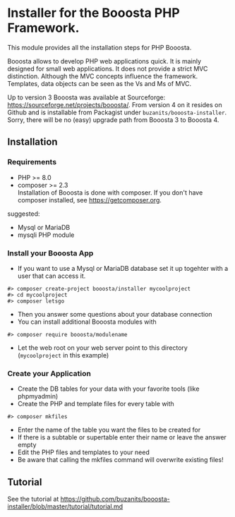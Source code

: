 # Installer for the Booosta PHP Framework. 

This module provides all the installation steps for PHP Booosta.

Booosta allows to develop PHP web applications quick. It is mainly designed for small web applications. It does not provide a strict MVC distinction. Although the MVC concepts influence the framework. Templates, data objects can be seen as the Vs and Ms of MVC.

Up to version 3 Booosta was available at Sourceforge: https://sourceforge.net/projects/booosta/. From version 4 on it resides on Github and is installable from Packagist under `buzanits/booosta-installer`. Sorry, there will be no (easy) upgrade path from Booosta 3 to Booosta 4.

## Installation
### Requirements
- PHP >= 8.0
- composer >= 2.3  
  Installation of Booosta is done with composer. If you don't have composer installed, see https://getcomposer.org.  
  
suggested:
- Mysql or MariaDB
- mysqli PHP module

### Install your Booosta App
- If you want to use a Mysql or MariaDB database set it up togehter with a user that can access it.
```
#> composer create-project booosta/installer mycoolproject
#> cd mycoolproject
#> composer letsgo
```
- Then you answer some questions about your database connection
- You can install additional Booosta modules with
```
#> composer require booosta/modulename
```
- Let the web root on your web server point to this directory (`mycoolproject` in this example)

### Create your Application
- Create the DB tables for your data with your favorite tools (like phpmyadmin)
- Create the PHP and template files for every table with
```
#> composer mkfiles
```
- Enter the name of the table you want the files to be created for
- If there is a subtable or supertable enter their name or leave the answer empty
- Edit the PHP files and templates to your need
- Be aware that calling the mkfiles command will overwrite existing files!

## Tutorial

See the tutorial at https://github.com/buzanits/booosta-installer/blob/master/tutorial/tutorial.md
